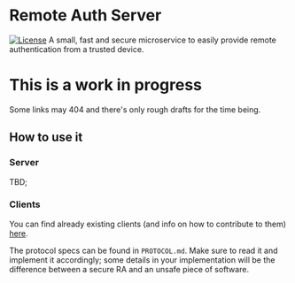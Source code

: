 # Remote Auth Server
[![License](https://img.shields.io/github/license/borkenware/remote-auth-server.svg?style=flat-square)](https://github.com/borkenware/remote-auth-server/blob/mistress/LICENSE)
A small, fast and secure microservice to easily provide remote authentication from a trusted device.

# This is a work in progress
Some links may 404 and there's only rough drafts for the time being.

## How to use it
### Server
TBD;

### Clients
You can find already existing clients (and info on how to contribute to them) [here](https://github.com/borkenware/remote-auth-clients).

The protocol specs can be found in `PROTOCOL.md`. Make sure to read it and implement it accordingly; some details in
your implementation will be the difference between a secure RA and an unsafe piece of software.
